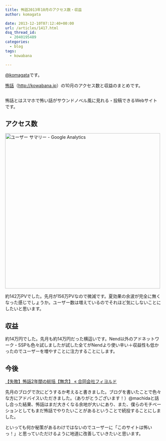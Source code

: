 ```yaml
---
title: 怖話2013年10月のアクセス数・収益
author: komagata

date: 2013-12-10T07:12:40+00:00
url: /articles/1417.html
dsq_thread_id:
  - 2040195489
categories:
  - blog
tags:
  - kowabana

---
```

[@komagata][1]です。

<a title="怖話" href="http://kowabana.jp" target="_blank">怖話</a>（<a title="怖話" href="http://kowabana.jp" target="_blank">http://kowabana.jp</a>）の10月のアクセス数と収益のまとめです。


  <a href="http://kowabana.jp"><img alt="" src="https://lh4.googleusercontent.com/-8-pkth8ETpA/UYjg32awOAI/AAAAAAAADKg/0h8DP9Cg4CQ/s400/Screen%2520Shot%25202013-05-07%2520at%25208.08.34%2520PM.png" /></a>


怖話とはスマホで怖い話がサウンドノベル風に見れる・投稿できるWebサイトです。

## アクセス数


  <img alt="ユーザー サマリー - Google Analytics" src="http://gyazo.com/4b526c8fad2e44f294ca12a6b348e13e.png" width="500px" />


約142万PVでした。先月が156万PVなので微減です。夏効果の余波が完全に無くなった感じでしょうか。ユーザー数は増えているのでそれほど気にしないことにしたいと思います。

## 収益

約14万円でした。先月も約14万円だった横這いです。Nend以外のアドネットワーク・SSPも色々試しましたが試した全てがNendより使い辛い＋収益性も低かったのでユーザーを増やすことに注力することにします。

## 今後

[【失敗】怖話2年間の総括【無念】 « 合同会社フィヨルド][2]

先月のブログで次にどうするか考えると書きました。ブログを書いたことで色々な方にアドバイスいただきました。（ありがとうございます！）@machidaと話し合った結果、怖話はまだ大きくなる余地が大いにあり、また、僕らのモチベーションとしてもまだ怖話でやりたいことがあるということで続投することにしました。

といっても何か秘策があるわけではないのでユーザーに「このサイトは怖いっ！」と思っていただけるように地道に改善していきたいと思います。

 [1]: http://twitter.com/komagata
 [2]: http://fjord.jp/love/1374.html